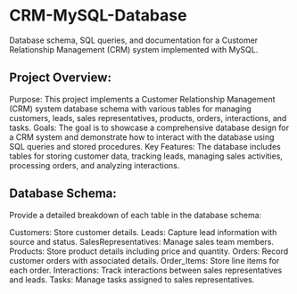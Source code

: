 # CRM-MySQL-Database
Database schema, SQL queries, and documentation for a Customer Relationship Management (CRM) system implemented with MySQL.

## Project Overview:
Purpose: This project implements a Customer Relationship Management (CRM) system database schema with various tables for managing customers, leads, sales representatives, products, orders, interactions, and tasks.
Goals: The goal is to showcase a comprehensive database design for a CRM system and demonstrate how to interact with the database using SQL queries and stored procedures.
Key Features: The database includes tables for storing customer data, tracking leads, managing sales activities, processing orders, and analyzing interactions.

## Database Schema:
Provide a detailed breakdown of each table in the database schema:

Customers: Store customer details.
Leads: Capture lead information with source and status.
SalesRepresentatives: Manage sales team members.
Products: Store product details including price and quantity.
Orders: Record customer orders with associated details.
Order_Items: Store line items for each order.
Interactions: Track interactions between sales representatives and leads.
Tasks: Manage tasks assigned to sales representatives.
